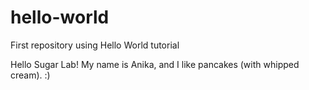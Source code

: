 # hello-world
First repository using Hello World tutorial

Hello Sugar Lab! My name is Anika, and I like pancakes (with whipped cream). :)
